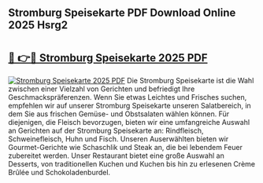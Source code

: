 ## Stromburg Speisekarte PDF Download Online 2025 Hsrg2

# <h2><a href="http://gc7e6qw.nevu.top/?p=Stromburg+Speisekarte">🔗 👉🔴 Stromburg Speisekarte 2025 PDF</a></h2>

[![Stromburg Speisekarte 2025 PDF](https://i.imgur.com/dBaPXMq.png)](http://gc7e6qw.nevu.top/?p=Stromburg+Speisekarte)
Die Stromburg Speisekarte ist die Wahl zwischen einer Vielzahl von Gerichten und befriedigt Ihre Geschmackspräferenzen. Wenn Sie etwas Leichtes und Frisches suchen, empfehlen wir auf unserer Stromburg Speisekarte unseren Salatbereich, in dem Sie aus frischen Gemüse- und Obstsalaten wählen können. Für diejenigen, die Fleisch bevorzugen, bieten wir eine umfangreiche Auswahl an Gerichten auf der Stromburg Speisekarte an: Rindfleisch, Schweinefleisch, Huhn und Fisch. Unseren Auserwählten bieten wir Gourmet-Gerichte wie Schaschlik und Steak an, die bei lebendem Feuer zubereitet werden. Unser Restaurant bietet eine große Auswahl an Desserts, von traditionellen Kuchen und Kuchen bis hin zu erlesenen Crème Brûlée und Schokoladenburdel.
